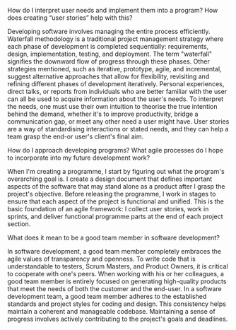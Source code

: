How do I interpret user needs and implement them into a program? How does creating “user stories” help with this?

Developing software involves managing the entire process efficiently. Waterfall methodology is a traditional project management strategy where each phase of development is completed sequentially: requirements, design, implementation, testing, and deployment. The term "waterfall" signifies the downward flow of progress through these phases. Other strategies mentioned, such as iterative, prototype, agile, and incremental, suggest alternative approaches that allow for flexibility, revisiting and refining different phases of development iteratively. Personal experiences, direct talks, or reports from individuals who are better familiar with the user can all be used to acquire information about the user's needs. To interpret the needs, one must use their own intuition to theorise the true intention behind the demand, whether it's to improve productivity, bridge a communication gap, or meet any other need a user might have. User stories are a way of standardising interactions or stated needs, and they can help a team grasp the end-or user's client's final aim.


How do I approach developing programs? What agile processes do I hope to incorporate into my future development work?

When I'm creating a programme, I start by figuring out what the program's overarching goal is. I create a design document that defines important aspects of the software that may stand alone as a product after I grasp the project's objective. Before releasing the programme, I work in stages to ensure that each aspect of the project is functional and unified. This is the basic foundation of an agile framework: I collect user stories, work in sprints, and deliver functional programme parts at the end of each project section.

What does it mean to be a good team member in software development?

In software development, a good team member completely embraces the agile values of transparency and openness. To write code that is understandable to testers, Scrum Masters, and Product Owners, it is critical to cooperate with one's peers. When working with his or her colleagues, a good team member is entirely focused on generating high-quality products that meet the needs of both the customer and the end-user. In a software development team, a good team member adheres to the established standards and project styles for coding and design. This consistency helps maintain a coherent and manageable codebase. Maintaining a sense of progress involves actively contributing to the project's goals and deadlines. 
